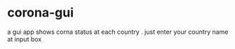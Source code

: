# corona-gui
a gui app shows corna status at each country . just enter your country name at input box
